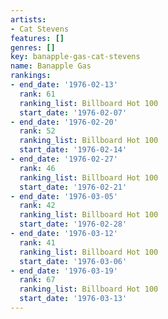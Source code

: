 ```yaml
---
artists:
- Cat Stevens
features: []
genres: []
key: banapple-gas-cat-stevens
name: Banapple Gas
rankings:
- end_date: '1976-02-13'
  rank: 61
  ranking_list: Billboard Hot 100
  start_date: '1976-02-07'
- end_date: '1976-02-20'
  rank: 52
  ranking_list: Billboard Hot 100
  start_date: '1976-02-14'
- end_date: '1976-02-27'
  rank: 46
  ranking_list: Billboard Hot 100
  start_date: '1976-02-21'
- end_date: '1976-03-05'
  rank: 42
  ranking_list: Billboard Hot 100
  start_date: '1976-02-28'
- end_date: '1976-03-12'
  rank: 41
  ranking_list: Billboard Hot 100
  start_date: '1976-03-06'
- end_date: '1976-03-19'
  rank: 67
  ranking_list: Billboard Hot 100
  start_date: '1976-03-13'
---
```


